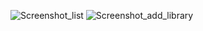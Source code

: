 ![Screenshot_list](https://user-images.githubusercontent.com/55091681/221407816-75994a5d-9d67-4eda-85e8-1966434428e6.png) ![Screenshot_add_library](https://user-images.githubusercontent.com/55091681/221407884-bdf902ea-66de-4d70-ad95-e3e627ccba2b.png)




